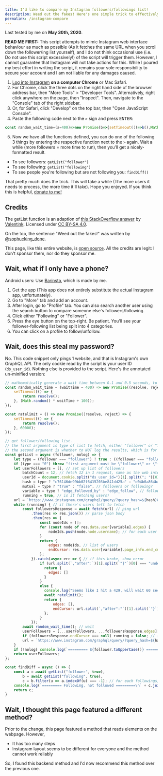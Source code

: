 ```yaml
---
title: I'd like to compare my Instagram followers/followings list!
description: Weed out the fakes! Here's one simple trick to effectively compare your followers and followings list, so you can unfollow those traitors who never follows you back, and keep your Instagram COOL and CLEAN, without leaking your password!
permalink: /instagram-compare
---
```


Last tested by me on **May 30th, 2020**.

**READ ME FIRST:** This script attempts to mimic Instagram web interface behaviour as much as possible (As it fetches the same URL when you scroll down the follower/ing list yourself), and I do not think occasional use (i.e. Do not use this script excessively!) of the script will trigger them. However, I cannot guarantee that Instagram will not take actions for this. While I poured my best effort in writing the script, it remains your sole responsibility to secure your account and I am not liable for any damages caused.

1. [Log into Instagram](https://instagram.com) **on a computer Chrome** or Mac Safari.
2. For Chrome, click the three dots on the right hand side of the browser address bar, then "More Tools" > "Developer Tools". Alternatively, right click anywhere on the page, then "Inspect". Then, navigate to the "Console" tab of the right sidebar.
3. Or, for Safari, click "Develop" on the top bar, then "Open JavaScript Console".
4. Paste the following code next to the `>` sign and press <kbd>ENTER</kbd>:
  ```js
const random_wait_time=(a=400)=>new Promise(b=>{setTimeout(()=>b(),Math.random()*a+100)}),ratelimit=()=>new Promise(a=>{setTimeout(()=>a(),6e4)}),getList=async(a,b)=>{let c="follower"===a||"following"!==a&&"0";if("0"===c)throw"first argument must be \"follower\" or \"following\".";let d=[],e=document.cookie.split("ds_user_id=")[1].split("; ")[0],f=c?"c76146de99bb02f6415203be841dd25a":"d04b0a864b4b54837c0d870b0e77e076",g=c?"true":"false",h=c?"edge_followed_by":"edge_follow",i=!0,j=`https://www.instagram.com/graphql/query/?query_hash=${f}&variables={"id":"${e}","include_reel":true,"fetch_mutual":${g},"first":12}`;for(;i;){const a=await fetch(j).then(a=>a.json()).then(a=>{const b=[];for(const c of a.data.user[h].edges)b.push(c.node.username);return{edges:b,endCursor:a.data.user[h].page_info.end_cursor}}).catch(async()=>"undefined"===j.split(`,"after":`)[1].split(`"}"`)[0]||"null"===j.split(`,"after":`)[1].split(`"}"`)[0]?{edges:[]}:(console.log("Seems like I hit a 429, will wait 60 seconds (The process is still running, don't close the tab!)"),await ratelimit(),{edges:[],endCursor:j.split(`,"after":"`)[1].split(`"}`)[0]}));await random_wait_time(),d=[...d,...a.edges],null===a.endCursor&&(i=!1),j=`https://www.instagram.com/graphql/query/?query_hash=${f}&variables={"id":"${e}","include_reel":true,"fetch_mutual":${g},"first":12,"after":"${a.endCursor}"}`}return b||console.log(`========= ${a.toUpperCase()} =========\n`+d.join("\n")),d},findDiff=async()=>{const d=await getList("follower",!0),a=await getList("following",!0),b=a.filter(a=>-1===d.indexOf(a));return console.log(`========= Following, not followed =========\n`+b.join("\n")),b};
  ```
5. Now we have all the functions defined, you can do one of the following 3 things by entering the respective function next to the `>` again. Wait a while (more followers = more time to run), then you'll get a nicely-formatted result.

* To see followers: `getList("follower")`
* To see following: `getList("following")`
* To see people you're following but are not following you: `findDiff()`

That pretty much does the trick. This will take a while (The more users it needs to process, the more time it'll take). Hope you enjoyed. If you think this is helpful, [donate to me!](./donate)

## Credits
The getList function is an adaption of [this StackOverflow answer](https://stackoverflow.com/a/57443299) by [Valentink](https://stackoverflow.com/users/11899009/valentink). Licensed under [CC BY-SA 4.0](https://creativecommons.org/licenses/by-sa/4.0/).

On the top, the sentence "Weed out the fakes!" was written by [@sophucking_done](https://instagram.com/sophucking_done).

This page, like this entire website, is [open source](https://github.com/austinhuang0131/austinhuang0131.github.io/blob/master/instagram-compare.md). All the credits are legit: I don't sponsor them, nor do they sponsor me.

## Wait, what if I only have a phone?
Android users: Use [Barinsta](https://f-droid.org/en/packages/me.austinhuang.instagrabber/), which is made by me.

1. Get the app (This app does not entirely substitute the actual Instagram app, unfortunately).
2. Go to "More" tab and add an account.
3. After login, go to "Profile" tab. You can also search another user using the search button to compare someone else's followers/following.
4. Click either "Following" or "Follower".
5. Press the eye button on the top-right. Be patient. You'll see your follower-following list being split into 4 categories.
6. You can click on a profile to follow/unfollow.

## Wait, does this steal my password?
No. This code snippet only pings 1 website, and that is Instagram's own GraphQL API. The only cookie read by the script is your user ID (`ds_user_id`). Nothing else is provided to the script. Here's the annotated un-minified version:

```js
// mathematically generate a wait time between 0.1 and 0.5 seconds, to prevent ratelimiting
const random_wait_time = (waitTime = 400) => new Promise((resolve, reject) => {
    setTimeout(() => {
        return resolve();
    }, (Math.random() * waitTime + 100));
});

const ratelimit = () => new Promise((resolve, reject) => {
    setTimeout(() => {
        return resolve();
    }, 60000);
});

// get follower/following list.
// the first argument is type of list to fetch, either "follower" or "following".
// the second argument is whether to NOT log the results, which is for the latter findDiff function, default "false". normal users shouldn't set this to "true"
const getList = async (follower, nolog) => {
    let type = (follower === "follower") ? true : ((follower === "following") ? false : "0"); // convert first one to true/false for convenience
    if (type === "0") throw "first argument must be \"follower\" or \"following\"."; // catch typos
    let userFollowers = [], // set up list of followers
        batchCount = 12, // fetch 12 in 1 request, same as the web interface
        userId = document.cookie.split("ds_user_id=")[1].split("; ")[0], // find your user id
        hash = type ? "c76146de99bb02f6415203be841dd25a" : "d04b0a864b4b54837c0d870b0e77e076", // hash, apparently these two are constant values, but instagram might change them
        mutual = type ? "true" : "false", // followers or following?
        variable = type ? "edge_followed_by" : "edge_follow", // followers or following? part 2
        running = true, // is it fetching users?
    url = `https://www.instagram.com/graphql/query/?query_hash=${hash}&variables={"id":"${userId}","include_reel":true,"fetch_mutual":${mutual},"first":${batchCount}}`; // set up the url
    while (running) { // if there's users left to fetch
        const followersResponse = await fetch(url) // ping url
            .then(res => res.json()) // parse json body
            .then(res => {
                const nodeIds = [];
                for (const node of res.data.user[variable].edges) {
                    nodeIds.push(node.node.username); // for each user object, find username and put them in the list
                }
                return {
                    edges: nodeIds, // list of users
                    endCursor: res.data.user[variable].page_info.end_cursor // instagram doesn't allow fetching a lot of users at once, so it needs to know where to start the next fetching
                };
            }).catch(async err => { // if this broke, show error
                if (url.split(`,"after":`)[1].split(`"}"`)[0] === "undefined" || url.split(`,"after":`)[1].split(`"}"`)[0] === "null") {
                  return {
                    edges: []
                  }
                }
                else {
                  console.log("Seems like I hit a 429, will wait 60 seconds (The process is still running, don't close the tab!)");
                  await ratelimit();
                  return {
                      edges: [],
                      endCursor: url.split(`,"after":"`)[1].split(`"}`)[0]
                  };
                }
            });
        await random_wait_time(); // wait
        userFollowers = [...userFollowers, ...followersResponse.edges]; // append the newly-acquired list to the old list
        if (followersResponse.endCursor === null) running = false; // if no more users, stop fetching them
        url = `https://www.instagram.com/graphql/query/?query_hash=${hash}&variables={"id":"${userId}","include_reel":true,"fetch_mutual":${mutual},"first":${batchCount},"after":"${followersResponse.endCursor}"}`; // remake url
    }
    if (!nolog) console.log(`========= ${follower.toUpperCase()} =========\n` + userFollowers.join("\n")); // show
    return userFollowers;
};

const findDiff = async () => {
    const a = await getList("follower", true),
        b = await getList("following", true),
        c = b.filter(u => a.indexOf(u) === -1); // for each followings, if not follower, then push to list
    console.log(`========= Following, not followed =========\n` + c.join("\n")) // show
    return c;
}
```

## Wait, I thought this page featured a different method?
Prior to the change, this page featured a method that reads elements on the webpage. However,

* It has too many steps
* Instagram layout seems to be different for everyone and the method cannot work reliably

So, I found this backend method and I'd now recommend this method over the previous one.
